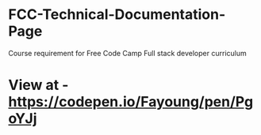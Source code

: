 # FCC-Technical-Documentation-Page
Course requirement for Free Code Camp Full stack developer curriculum 
# View at - https://codepen.io/Fayoung/pen/PgoYJj
